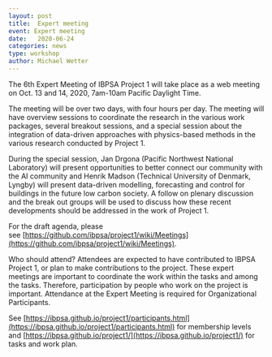 ```yaml
---
layout: post
title:  Expert meeting
event: Expert meeting
date:   2020-06-24
categories: news
type: workshop
author: Michael Wetter
---
```


The 6th Expert Meeting of IBPSA Project 1 will take place as a web meeting on Oct. 13 and 14, 2020, 7am-10am Pacific Daylight Time.

<!--excerpt-->

The meeting will be over two days, with four hours per day. The meeting will have overview sessions to coordinate the research in the various work packages, several breakout sessions, and a special session about the integration of data-driven approaches with physics-based methods in the various research conducted by Project 1.

During the special session, Jan Drgona (Pacific Northwest National Laboratory) will present opportunities to better connect our community with the AI community and Henrik Madson (Technical University of Denmark, Lyngby) will present data-driven modelling, forecasting and control for buildings in the future low carbon society. A follow on plenary discussion and the break out groups will be used to discuss how these recent developments should be addressed in the work of Project 1.

For the draft agenda, please see [https://github.com/ibpsa/project1/wiki/Meetings](https://github.com/ibpsa/project1/wiki/Meetings).

Who should attend? Attendees are expected to have contributed to IBPSA Project 1, or plan to make contributions to the project. These expert meetings are important to coordinate the work within the tasks and among the tasks. Therefore, participation by people who work on the project is important. Attendance at the Expert Meeting is required for Organizational Participants.

See [https://ibpsa.github.io/project1/participants.html](https://ibpsa.github.io/project1/participants.html) for membership levels and
[https://ibpsa.github.io/project1/](https://ibpsa.github.io/project1/) for tasks and work plan.
